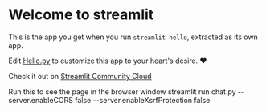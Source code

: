 # Welcome to streamlit

This is the app you get when you run `streamlit hello`, extracted as its own app.

Edit [Hello.py](./Hello.py) to customize this app to your heart's desire. ❤️

Check it out on [Streamlit Community Cloud](https://st-hello-app.streamlit.app/)

Run this to see the page in the browser window
streamlit run chat.py --server.enableCORS false --server.enableXsrfProtection false
